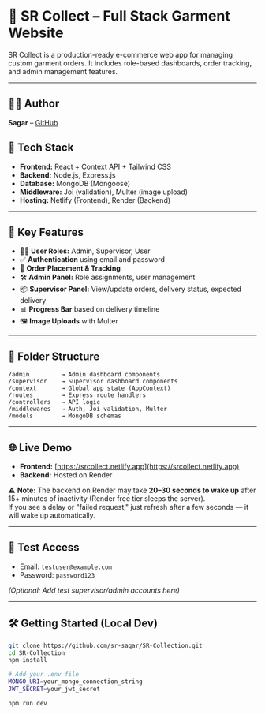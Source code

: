 # 🧥 SR Collect – Full Stack Garment Website

SR Collect is a production-ready e-commerce web app for managing custom garment orders. It includes role-based dashboards, order tracking, and admin management features.

---
## 👨‍💻 Author

**Sagar** – [GitHub](https://github.com/sr-sagar)

## 🚀 Tech Stack

- **Frontend:** React + Context API + Tailwind CSS
- **Backend:** Node.js, Express.js
- **Database:** MongoDB (Mongoose)
- **Middleware:** Joi (validation), Multer (image upload)
- **Hosting:** Netlify (Frontend), Render (Backend)

---

## 🧩 Key Features

- 🧑‍💻 **User Roles:** Admin, Supervisor, User
- ✅ **Authentication** using email and password
- 🧾 **Order Placement & Tracking**
- 🛠️ **Admin Panel:** Role assignments, user management
- 📦 **Supervisor Panel:** View/update orders, delivery status, expected delivery
- 📊 **Progress Bar** based on delivery timeline
- 🖼️ **Image Uploads** with Multer

---

## 📂 Folder Structure

```
/admin         → Admin dashboard components
/supervisor    → Supervisor dashboard components
/context       → Global app state (AppContext)
/routes        → Express route handlers
/controllers   → API logic
/middlewares   → Auth, Joi validation, Multer
/models        → MongoDB schemas
```



---

## 🌐 Live Demo

- **Frontend:** [https://srcollect.netlify.app](https://srcollect.netlify.app)
- **Backend:** Hosted on Render

⚠️ **Note:** The backend on Render may take **20–30 seconds to wake up** after 15+ minutes of inactivity (Render free tier sleeps the server).  
If you see a delay or "failed request," just refresh after a few seconds — it will wake up automatically.

---

## 🧪 Test Access

- Email: `testuser@example.com`
- Password: `password123`

*(Optional: Add test supervisor/admin accounts here)*

---

## 🛠️ Getting Started (Local Dev)

```bash
git clone https://github.com/sr-sagar/SR-Collection.git
cd SR-Collection
npm install

# Add your .env file
MONGO_URI=your_mongo_connection_string
JWT_SECRET=your_jwt_secret

npm run dev
```